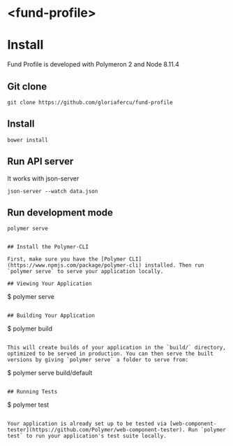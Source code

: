 # \<fund-profile\>

# Install

Fund Profile is developed with Polymeron 2 and Node 8.11.4  

## Git clone

```
git clone https://github.com/gloriafercu/fund-profile
```

## Install

```
bower install
```

## Run API server

It works with json-server

```
json-server --watch data.json
```

## Run development mode

```
polymer serve


## Install the Polymer-CLI

First, make sure you have the [Polymer CLI](https://www.npmjs.com/package/polymer-cli) installed. Then run `polymer serve` to serve your application locally.

## Viewing Your Application

```
$ polymer serve
```

## Building Your Application

```
$ polymer build
```

This will create builds of your application in the `build/` directory, optimized to be served in production. You can then serve the built versions by giving `polymer serve` a folder to serve from:

```
$ polymer serve build/default
```

## Running Tests

```
$ polymer test
```

Your application is already set up to be tested via [web-component-tester](https://github.com/Polymer/web-component-tester). Run `polymer test` to run your application's test suite locally.
